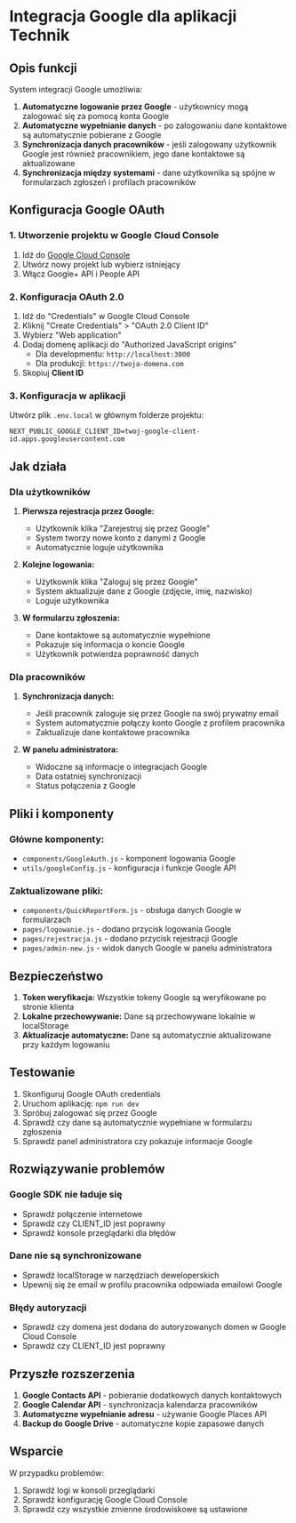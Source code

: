 # Integracja Google dla aplikacji Technik

## Opis funkcji

System integracji Google umożliwia:

1. **Automatyczne logowanie przez Google** - użytkownicy mogą zalogować się za pomocą konta Google
2. **Automatyczne wypełnianie danych** - po zalogowaniu dane kontaktowe są automatycznie pobierane z Google
3. **Synchronizacja danych pracowników** - jeśli zalogowany użytkownik Google jest również pracownikiem, jego dane kontaktowe są aktualizowane
4. **Synchronizacja między systemami** - dane użytkownika są spójne w formularzach zgłoszeń i profilach pracowników

## Konfiguracja Google OAuth

### 1. Utworzenie projektu w Google Cloud Console

1. Idź do [Google Cloud Console](https://console.cloud.google.com/)
2. Utwórz nowy projekt lub wybierz istniejący
3. Włącz Google+ API i People API

### 2. Konfiguracja OAuth 2.0

1. Idź do "Credentials" w Google Cloud Console
2. Kliknij "Create Credentials" > "OAuth 2.0 Client ID"
3. Wybierz "Web application"
4. Dodaj domenę aplikacji do "Authorized JavaScript origins"
   - Dla developmentu: `http://localhost:3000`
   - Dla produkcji: `https://twoja-domena.com`
5. Skopiuj **Client ID**

### 3. Konfiguracja w aplikacji

Utwórz plik `.env.local` w głównym folderze projektu:

```env
NEXT_PUBLIC_GOOGLE_CLIENT_ID=twoj-google-client-id.apps.googleusercontent.com
```

## Jak działa

### Dla użytkowników

1. **Pierwsza rejestracja przez Google:**
   - Użytkownik klika "Zarejestruj się przez Google"
   - System tworzy nowe konto z danymi z Google
   - Automatycznie loguje użytkownika

2. **Kolejne logowania:**
   - Użytkownik klika "Zaloguj się przez Google"
   - System aktualizuje dane z Google (zdjęcie, imię, nazwisko)
   - Loguje użytkownika

3. **W formularzu zgłoszenia:**
   - Dane kontaktowe są automatycznie wypełnione
   - Pokazuje się informacja o koncie Google
   - Użytkownik potwierdza poprawność danych

### Dla pracowników

1. **Synchronizacja danych:**
   - Jeśli pracownik zaloguje się przez Google na swój prywatny email
   - System automatycznie połączy konto Google z profilem pracownika
   - Zaktualizuje dane kontaktowe pracownika

2. **W panelu administratora:**
   - Widoczne są informacje o integracjach Google
   - Data ostatniej synchronizacji
   - Status połączenia z Google

## Pliki i komponenty

### Główne komponenty:
- `components/GoogleAuth.js` - komponent logowania Google
- `utils/googleConfig.js` - konfiguracja i funkcje Google API

### Zaktualizowane pliki:
- `components/QuickReportForm.js` - obsługa danych Google w formularzach
- `pages/logowanie.js` - dodano przycisk logowania Google
- `pages/rejestracja.js` - dodano przycisk rejestracji Google
- `pages/admin-new.js` - widok danych Google w panelu administratora

## Bezpieczeństwo

1. **Token weryfikacja:** Wszystkie tokeny Google są weryfikowane po stronie klienta
2. **Lokalne przechowywanie:** Dane są przechowywane lokalnie w localStorage
3. **Aktualizacje automatyczne:** Dane są automatycznie aktualizowane przy każdym logowaniu

## Testowanie

1. Skonfiguruj Google OAuth credentials
2. Uruchom aplikację: `npm run dev`
3. Spróbuj zalogować się przez Google
4. Sprawdź czy dane są automatycznie wypełniane w formularzu zgłoszenia
5. Sprawdź panel administratora czy pokazuje informacje Google

## Rozwiązywanie problemów

### Google SDK nie ładuje się
- Sprawdź połączenie internetowe
- Sprawdź czy CLIENT_ID jest poprawny
- Sprawdź konsole przeglądarki dla błędów

### Dane nie są synchronizowane
- Sprawdź localStorage w narzędziach deweloperskich
- Upewnij się że email w profilu pracownika odpowiada emailowi Google

### Błędy autoryzacji
- Sprawdź czy domena jest dodana do autoryzowanych domen w Google Cloud Console
- Sprawdź czy CLIENT_ID jest poprawny

## Przyszłe rozszerzenia

1. **Google Contacts API** - pobieranie dodatkowych danych kontaktowych
2. **Google Calendar API** - synchronizacja kalendarza pracowników
3. **Automatyczne wypełnianie adresu** - używanie Google Places API
4. **Backup do Google Drive** - automatyczne kopie zapasowe danych

## Wsparcie

W przypadku problemów:
1. Sprawdź logi w konsoli przeglądarki
2. Sprawdź konfigurację Google Cloud Console
3. Sprawdź czy wszystkie zmienne środowiskowe są ustawione
